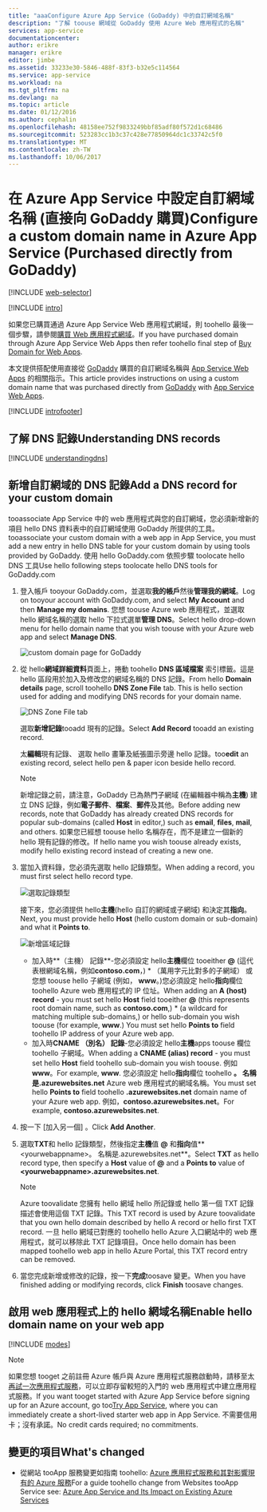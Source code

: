```yaml
---
title: "aaaConfigure Azure App Service (GoDaddy) 中的自訂網域名稱"
description: "了解 toouse 網域從 GoDaddy 使用 Azure Web 應用程式的名稱"
services: app-service
documentationcenter: 
author: erikre
manager: erikre
editor: jimbe
ms.assetid: 33233e30-5846-488f-83f3-b32e5c114564
ms.service: app-service
ms.workload: na
ms.tgt_pltfrm: na
ms.devlang: na
ms.topic: article
ms.date: 01/12/2016
ms.author: cephalin
ms.openlocfilehash: 48158ee752f9833249bbf85adf80f572d1c68486
ms.sourcegitcommit: 523283cc1b3c37c428e77850964dc1c33742c5f0
ms.translationtype: MT
ms.contentlocale: zh-TW
ms.lasthandoff: 10/06/2017
---
```

# <a name="configure-a-custom-domain-name-in-azure-app-service-purchased-directly-from-godaddy"></a><span data-ttu-id="09f64-103">在 Azure App Service 中設定自訂網域名稱 (直接向 GoDaddy 購買)</span><span class="sxs-lookup"><span data-stu-id="09f64-103">Configure a custom domain name in Azure App Service (Purchased directly from GoDaddy)</span></span>
[!INCLUDE [web-selector](../../includes/websites-custom-domain-selector.md)]

[!INCLUDE [intro](../../includes/custom-dns-web-site-intro.md)]

<span data-ttu-id="09f64-104">如果您已購買通過 Azure App Service Web 應用程式網域，則 toohello 最後一個步驟，請參閱[購買 Web 應用程式網域](custom-dns-web-site-buydomains-web-app.md)。</span><span class="sxs-lookup"><span data-stu-id="09f64-104">If you have purchased domain through Azure App Service Web Apps then refer toohello final step of [Buy Domain for Web Apps](custom-dns-web-site-buydomains-web-app.md).</span></span>

<span data-ttu-id="09f64-105">本文提供搭配使用直接從 [GoDaddy](https://godaddy.com) 購買的自訂網域名稱與 [App Service Web Apps](http://go.microsoft.com/fwlink/?LinkId=529714) 的相關指示。</span><span class="sxs-lookup"><span data-stu-id="09f64-105">This article provides instructions on using a custom domain name that was purchased directly from [GoDaddy](https://godaddy.com) with [App Service Web Apps](http://go.microsoft.com/fwlink/?LinkId=529714).</span></span>

[!INCLUDE [introfooter](../../includes/custom-dns-web-site-intro-notes.md)]

<a name="understanding-records"></a>

## <a name="understanding-dns-records"></a><span data-ttu-id="09f64-106">了解 DNS 記錄</span><span class="sxs-lookup"><span data-stu-id="09f64-106">Understanding DNS records</span></span>
[!INCLUDE [understandingdns](../../includes/custom-dns-web-site-understanding-dns-raw.md)]

<a name="bkmk_configurecname"></a>

## <a name="add-a-dns-record-for-your-custom-domain"></a><span data-ttu-id="09f64-107">新增自訂網域的 DNS 記錄</span><span class="sxs-lookup"><span data-stu-id="09f64-107">Add a DNS record for your custom domain</span></span>
<span data-ttu-id="09f64-108">tooassociate App Service 中的 web 應用程式與您的自訂網域，您必須新增新的項目 hello DNS 資料表中的自訂網域使用 GoDaddy 所提供的工具。</span><span class="sxs-lookup"><span data-stu-id="09f64-108">tooassociate your custom domain with a web app in App Service, you must add a new entry in hello DNS table for your custom domain by using tools provided by GoDaddy.</span></span> <span data-ttu-id="09f64-109">使用 hello GoDaddy.com 依照步驟 toolocate hello DNS 工具</span><span class="sxs-lookup"><span data-stu-id="09f64-109">Use hello following steps toolocate hello DNS tools for GoDaddy.com</span></span>

1. <span data-ttu-id="09f64-110">登入帳戶 tooyour GoDaddy.com，並選取**我的帳戶**然後**管理我的網域**。</span><span class="sxs-lookup"><span data-stu-id="09f64-110">Log on tooyour account with GoDaddy.com, and select **My Account** and then **Manage my domains**.</span></span> <span data-ttu-id="09f64-111">您想 toouse Azure web 應用程式，並選取 hello 網域名稱的選取 hello 下拉式選單**管理 DNS**。</span><span class="sxs-lookup"><span data-stu-id="09f64-111">Select hello drop-down menu for hello domain name that you wish toouse with your Azure web app and select **Manage DNS**.</span></span>
   
    ![custom domain page for GoDaddy](./media/web-sites-godaddy-custom-domain-name/godaddy-customdomain.png)
2. <span data-ttu-id="09f64-113">從 hello**網域詳細資料**頁面上，捲動 toohello **DNS 區域檔案** 索引標籤。這是 hello 區段用於加入及修改您的網域名稱的 DNS 記錄。</span><span class="sxs-lookup"><span data-stu-id="09f64-113">From hello **Domain details** page, scroll toohello **DNS Zone File** tab. This is hello section used for adding and modifying DNS records for your domain name.</span></span>
   
    ![DNS Zone File tab](./media/web-sites-godaddy-custom-domain-name/godaddy-zonetab.png)
   
    <span data-ttu-id="09f64-115">選取**新增記錄**tooadd 現有的記錄。</span><span class="sxs-lookup"><span data-stu-id="09f64-115">Select **Add Record** tooadd an existing record.</span></span>
   
    <span data-ttu-id="09f64-116">太**編輯**現有記錄、 選取 hello 畫筆及紙張圖示旁邊 hello 記錄。</span><span class="sxs-lookup"><span data-stu-id="09f64-116">too**edit** an existing record, select hello pen & paper icon beside hello record.</span></span>
   
   > [!NOTE]
   > <span data-ttu-id="09f64-117">新增記錄之前，請注意，GoDaddy 已為熱門子網域 (在編輯器中稱為**主機**) 建立 DNS 記錄，例如**電子郵件**、**檔案**、**郵件**及其他。</span><span class="sxs-lookup"><span data-stu-id="09f64-117">Before adding new records, note that GoDaddy has already created DNS records for popular sub-domains (called **Host** in editor,) such as **email**, **files**, **mail**, and others.</span></span> <span data-ttu-id="09f64-118">如果您已經想 toouse hello 名稱存在，而不是建立一個新的 hello 現有記錄的修改。</span><span class="sxs-lookup"><span data-stu-id="09f64-118">If hello name you wish toouse already exists, modify hello existing record instead of creating a new one.</span></span>
   > 
   > 
3. <span data-ttu-id="09f64-119">當加入資料錄，您必須先選取 hello 記錄類型。</span><span class="sxs-lookup"><span data-stu-id="09f64-119">When adding a record, you must first select hello record type.</span></span>
   
    ![選取記錄類型](./media/web-sites-godaddy-custom-domain-name/godaddy-selectrecordtype.png)
   
    <span data-ttu-id="09f64-121">接下來，您必須提供 hello**主機**(hello 自訂的網域或子網域) 和決定其**指向**。</span><span class="sxs-lookup"><span data-stu-id="09f64-121">Next, you must provide hello **Host** (hello custom domain or sub-domain) and what it **Points to**.</span></span>
   
    ![新增區域記錄](./media/web-sites-godaddy-custom-domain-name/godaddy-addzonerecord.png)
   
   * <span data-ttu-id="09f64-123">加入時**（主機） 記錄**-您必須設定 hello**主機**欄位 tooeither  **@**  (這代表根網域名稱，例如**contoso.com**，) * （萬用字元比對多的子網域） 或您想 toouse hello 子網域 (例如， **www**。)您必須設定 hello**指向**欄位 toohello Azure web 應用程式的 IP 位址。</span><span class="sxs-lookup"><span data-stu-id="09f64-123">When adding an **A (host) record** - you must set hello **Host** field tooeither **@** (this represents root domain name, such as **contoso.com**,) * (a wildcard for matching multiple sub-domains,) or hello sub-domain you wish toouse (for example, **www**.) You must set hello **Points to** field toohello IP address of your Azure web app.</span></span>
   * <span data-ttu-id="09f64-124">加入時**CNAME （別名） 記錄**-您必須設定 hello**主機**apps toouse 欄位 toohello 子網域。</span><span class="sxs-lookup"><span data-stu-id="09f64-124">When adding a **CNAME (alias) record** - you must set hello **Host** field toohello sub-domain you wish toouse.</span></span> <span data-ttu-id="09f64-125">例如 **www**。</span><span class="sxs-lookup"><span data-stu-id="09f64-125">For example, **www**.</span></span> <span data-ttu-id="09f64-126">您必須設定 hello**指向**欄位 toohello **。 名稱是.azurewebsites.net** Azure web 應用程式的網域名稱。</span><span class="sxs-lookup"><span data-stu-id="09f64-126">You must set hello **Points to** field toohello **.azurewebsites.net** domain name of your Azure web app.</span></span> <span data-ttu-id="09f64-127">例如，**contoso.azurewebsites.net**。</span><span class="sxs-lookup"><span data-stu-id="09f64-127">For example, **contoso.azurewebsites.net**.</span></span>
4. <span data-ttu-id="09f64-128">按一下 [加入另一個] 。</span><span class="sxs-lookup"><span data-stu-id="09f64-128">Click **Add Another**.</span></span>
5. <span data-ttu-id="09f64-129">選取**TXT**和 hello 記錄類型，然後指定**主機**值 **@** 和**指向**值**&lt;yourwebappname&gt;。 名稱是.azurewebsites.net**。</span><span class="sxs-lookup"><span data-stu-id="09f64-129">Select **TXT** as hello record type, then specify a **Host** value of **@** and a **Points to** value of **&lt;yourwebappname&gt;.azurewebsites.net**.</span></span>
   
   > [!NOTE]
   > <span data-ttu-id="09f64-130">Azure toovalidate 您擁有 hello 網域 hello 所記錄或 hello 第一個 TXT 記錄描述會使用這個 TXT 記錄。</span><span class="sxs-lookup"><span data-stu-id="09f64-130">This TXT record is used by Azure toovalidate that you own hello domain described by hello A record or hello first TXT record.</span></span> <span data-ttu-id="09f64-131">一旦 hello 網域已對應的 toohello hello Azure 入口網站中的 web 應用程式，就可以移除此 TXT 記錄項目。</span><span class="sxs-lookup"><span data-stu-id="09f64-131">Once hello domain has been mapped toohello web app in hello Azure Portal, this TXT record entry can be removed.</span></span>
   > 
   > 
6. <span data-ttu-id="09f64-132">當您完成新增或修改的記錄，按一下**完成**toosave 變更。</span><span class="sxs-lookup"><span data-stu-id="09f64-132">When you have finished adding or modifying records, click **Finish** toosave changes.</span></span>

<a name="enabledomain"></a>

## <a name="enable-hello-domain-name-on-your-web-app"></a><span data-ttu-id="09f64-133">啟用 web 應用程式上的 hello 網域名稱</span><span class="sxs-lookup"><span data-stu-id="09f64-133">Enable hello domain name on your web app</span></span>
[!INCLUDE [modes](../../includes/custom-dns-web-site-enable-on-web-site.md)]

> [!NOTE]
> <span data-ttu-id="09f64-134">如果您想 tooget 之前註冊 Azure 帳戶與 Azure 應用程式服務啟動時，請移至太[再試一次應用程式服務](https://azure.microsoft.com/try/app-service/)，可以立即存留較短的入門的 web 應用程式中建立應用程式服務。</span><span class="sxs-lookup"><span data-stu-id="09f64-134">If you want tooget started with Azure App Service before signing up for an Azure account, go too[Try App Service](https://azure.microsoft.com/try/app-service/), where you can immediately create a short-lived starter web app in App Service.</span></span> <span data-ttu-id="09f64-135">不需要信用卡；沒有承諾。</span><span class="sxs-lookup"><span data-stu-id="09f64-135">No credit cards required; no commitments.</span></span>
> 
> 

## <a name="whats-changed"></a><span data-ttu-id="09f64-136">變更的項目</span><span class="sxs-lookup"><span data-stu-id="09f64-136">What's changed</span></span>
* <span data-ttu-id="09f64-137">從網站 tooApp 服務變更如指南 toohello: [Azure 應用程式服務和其對影響現有的 Azure 服務](http://go.microsoft.com/fwlink/?LinkId=529714)</span><span class="sxs-lookup"><span data-stu-id="09f64-137">For a guide toohello change from Websites tooApp Service see: [Azure App Service and Its Impact on Existing Azure Services](http://go.microsoft.com/fwlink/?LinkId=529714)</span></span>

